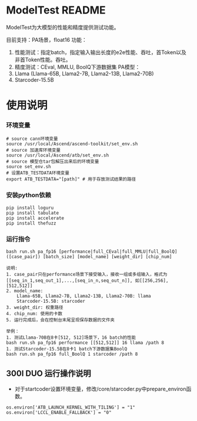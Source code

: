 # ModelTest README

ModelTest为大模型的性能和精度提供测试功能。

目前支持：PA场景，float16
功能：
1. 性能测试：指定batch，指定输入输出长度的e2e性能、吞吐，首Token以及非首Token性能。吞吐。
2. 精度测试：CEval, MMLU, BoolQ下游数据集
PA模型：
1. Llama (Llama-65B, Llama2-7B, Llama2-13B, Llama2-70B)
2. Starcoder-15.5B

# 使用说明

### 环境变量
```shell
# source cann环境变量
source /usr/local/Ascend/ascend-toolkit/set_env.sh
# source 加速库环境变量
source /usr/local/Ascend/atb/set_env.sh
# source 模型仓tar包解压出来后的环境变量
source set_env.sh
# 设置ATB_TESTDATA环境变量
export ATB_TESTDATA="[path]" # 用于存放测试结果的路径
```

### 安装python依赖
```
pip install loguru
pip install tabulate
pip install accelerate
pip install thefuzz
```

### 运行指令
```
bash run.sh pa_fp16 [performance|full_CEval|full_MMLU|full_BoolQ] ([case_pair]) [batch_size] [model_name] [weight_dir] [chip_num]

说明:
1. case_pair只在performance场景下接受输入，接收一组或多组输入，格式为[[seq_in_1,seq_out_1],...,[seq_in_n,seq_out_n]], 如[[256,256],[512,512]]
2. model_name:
    Llama-65B, Llama2-7B, Llama2-13B, Llama2-70B: llama
    Starcoder-15.5B: starcoder
3. weight_dir: 权重路径
4. chip_num: 使用的卡数
5. 运行完成后，会在控制台末尾呈现保存数据的文件夹

举例：
1. 测试Llama-70B在8卡[512, 512]场景下，16 batch的性能
bash run.sh pa_fp16 performance [[512,512]] 16 llama /path 8
1. 测试Starcoder-15.5B在8卡1 batch下游数据集BoolQ
bash run.sh pa_fp16 full_BoolQ 1 starcoder /path 8
``` 
 

## 300I DUO 运行操作说明

- 对于startcoder设置环境变量，修改/core/starcoder.py中prepare_environ函数。
```shell
os.environ['ATB_LAUNCH_KERNEL_WITH_TILING'] = "1"
os.environ['LCCL_ENABLE_FALLBACK'] = "0"
```

